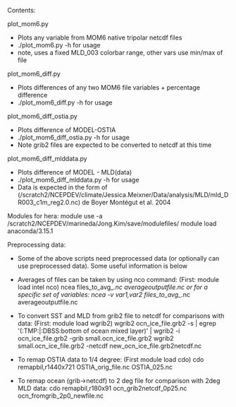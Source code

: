 
Contents: 

plot_mom6.py 
   - Plots any variable from MOM6 native tripolar netcdf files 
   - ./plot_mom6.py -h for usage 
   - note, uses a fixed MLD_003 colorbar range, other vars use min/max of file


plot_mom6_diff.py
   - Plots differences of any two MOM6 file variables + percentage difference 
   - ./plot_mom6_diff.py -h for usage 

plot_mom6_diff_ostia.py
   - Plots difference of MODEL-OSTIA 
   - ./plot_mom6_diff_ostia.py -h for usage 
   - Note grib2 files are expected to be converted to netcdf at this time 

plot_mom6_diff_mlddata.py 
   - Plots difference of MODEL - MLD(data)
   - ./plot_mom6_diff_mlddata.py -h for usage 
   - Data is expected in the form of (/scratch2/NCEPDEV/climate/Jessica.Meixner/Data/analysis/MLD/mld_DR003_c1m_reg2.0.nc) de Boyer Montégut et al. 2004


Modules for hera: 
module use -a /scratch2/NCEPDEV/marineda/Jong.Kim/save/modulefiles/
module load anaconda/3.15.1


Preprocessing data: 
   - Some of the above scripts need preprocessed data (or optionally can use preprocessed data). 
     Some useful information is below

   - Averages of files can be taken by using nco command: 
         (First: module load intel nco)
         ncea files_to_avg_*.nc   averageoutputfile.nc
         or for a specific set of variables: 
         ncea -v var1,var2 files_to_avg_*.nc   averageoutputfile.nc
   - To convert SST and MLD from grib2 file to netcdf for comparisons with data: 
         (First: module load wgrib2) 
         wgrib2 ocn_ice_file.grb2 -s | egrep '(:TMP:|:DBSS:bottom of ocean mixed layer)' | wgrib2 -i ocn_ice_file.grb2 -grib small.ocn_ice_file.grb2
         wgrib2 small.ocn_ice_file.grb2 -netcdf new_ocn_ice_file.grb2netcdf.nc
   - To remap OSTIA data to 1/4 degree: 
         (First module load cdo) 
         cdo remapbil,r1440x721 OSTIA_orig_file.nc OSTIA_025.nc
   - To remap ocean (grib->netcdf) to 2 deg file for comparison with 2deg MLD data: 
         cdo remapbil,r180x91 ocn_grib2netcdf_0p25.nc ocn_fromgrib_2p0_newfile.nc



